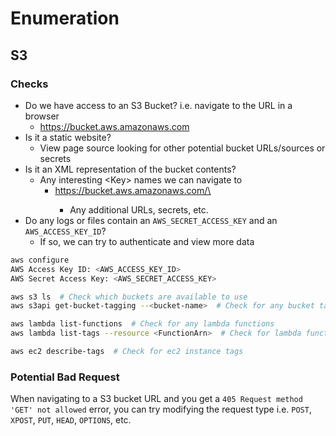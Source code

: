 # Enumeration

## S3

### Checks

* Do we have access to an S3 Bucket? i.e. navigate to the URL in a browser
  * https://bucket.aws.amazonaws.com
* Is it a static website?
  * View page source looking for other potential bucket URLs/sources or secrets
* Is it an XML representation of the bucket contents?
  * Any interesting \<Key> names we can navigate to
    * https://bucket.aws.amazonaws.com/\<Key>
      * Any additional URLs, secrets, etc.
* Do any logs or files contain an `AWS_SECRET_ACCESS_KEY` and an `AWS_ACCESS_KEY_ID`?
  * If so, we can try to authenticate and view more data

```bash
aws configure
AWS Access Key ID: <AWS_ACCESS_KEY_ID>
AWS Secret Access Key: <AWS_SECRET_ACCESS_KEY>

aws s3 ls  # Check which buckets are available to use
aws s3api get-bucket-tagging --<bucket-name>  # Check for any bucket tags

aws lambda list-functions  # Check for any lambda functions
aws lambda list-tags --resource <FunctionArn>  # Check for lambda function tags

aws ec2 describe-tags  # Check for ec2 instance tags
```

### Potential Bad Request

When navigating to a S3 bucket URL and you get a `405 Request method 'GET' not allowed` error, you can try modifying the request type i.e. `POST`, `XPOST`, `PUT`, `HEAD`, `OPTIONS`, etc.
